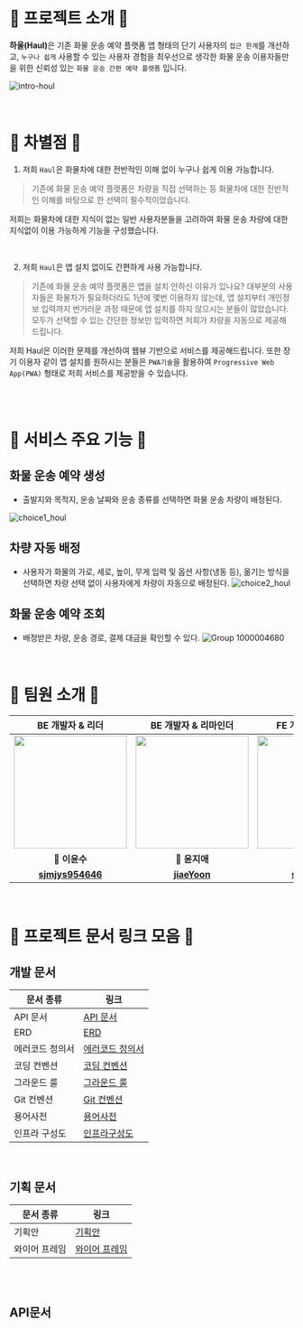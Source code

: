 # 🎉 프로젝트 소개 🎉
<strong>하울(Haul)</strong>은 기존 화물 운송 예약 플랫폼 앱 형태의 단기 사용자의 `접근 한계`를 개선하고, `누구나 쉽게` 사용할 수 있는 사용자 경험을 최우선으로 생각한 화물 운송 이용자들만을 위한 신뢰성 있는 `화물 운송 간편 예약 플랫폼` 입니다.

![intro-houl](https://github.com/softeerbootcamp-3rd/Team4-HansalChai/assets/100525337/2e988a4c-dc89-47b9-8bfe-f014131f6cd3)



<br/>

# 🤔 차별점 🤔

1. 저희 `Haul`은 화물차에 대한 전반적인 이해 없이 누구나 쉽게 이용 가능합니다.
> 기존에 화물 운송 예약 플랫폼은 차량을 직접 선택하는 등 화물차에 대한 전반적인 이해를 바탕으로 한 선택이 필수적이었습니다. 

저희는 화물차에 대한 지식이 없는 일반 사용자분들을 고려하여 화물 운송 차량에 대한 지식없이 이용 가능하게 기능을 구성했습니다.

<br/>

2. 저희 `Haul`은 앱 설치 없이도 간편하게 사용 가능합니다.
> 기존에 화물 운송 예약 플랫폼은 앱을 설치 안하신 이유가 있나요? 대부분의 사용자들은 화물차가 필요하더라도 1년에 몇번 이용하지 않는데, 앱 설치부터 개인정보 입력까지 번거러운 과정 때문에 앱 설치를 하지 않으시는 분들이 많았습니다. 모두가 선택할 수 있는 간단한 정보만 입력하면 저희가 차량을 자동으로 제공해드립니다. 

저희 Haul은 이러한 문제를 개선하여 웹뷰 기반으로 서비스를 제공해드립니다. 또한 장기 이용자 같이 앱 설치를 원하시는 분들은 `PWA기술`을 활용하여 `Progressive Web App(PWA)` 형태로 저희 서비스를 제공받을 수 있습니다. 

<br/><br/>

# 🚛 서비스 주요 기능 🚛
## 화물 운송 예약 생성
  - 출발지와 목적지, 운송 날짜와 운송 종류를 선택하면 화물 운송 차량이 배정된다.

![choice1_houl](https://github.com/softeerbootcamp-3rd/Team4-HansalChai/assets/100525337/de1a0951-d87e-43a4-b117-8b64452fe712)

## 차량 자동 배정
  - 사용자가 화물의 가로, 세로, 높이, 무게 입력 및 옵션 사항(냉동 등), 옮기는 방식을 선택하면 차량 선택 없이 사용자에게 차량이 자동으로 배정된다.
    ![choice2_houl](https://github.com/softeerbootcamp-3rd/Team4-HansalChai/assets/100525337/ea8e448d-48e9-4100-bf50-1d814973e907)

## 화물 운송 예약 조회
  - 배정받은 차량, 운송 경로, 결제 대금을 확인할 수 있다.
![Group 1000004680](https://github.com/softeerbootcamp-3rd/Team4-HansalChai/assets/100525337/78a7afd9-3cad-4cdb-ac68-7e12390b2d6b)



      
  </tr>
</table>


<br/>

# 🤼 팀원 소개 🤼

|<strong> BE 개발자 & 리더 </strong>|<strong> BE 개발자 & 리마인더 </strong>|<strong> FE 개발자 & UX/UI </strong>|<strong> FE 개발자 & 기획 </strong>|
|:----:|:-----:|:----:|:-----:|
|<img src="https://github.com/softeerbootcamp-3rd/Team4-HansalChai/assets/37495809/1d4ed9c6-04f1-41e2-b456-a5819c9ff01a" width="200" height="200"/>|<img src="https://avatars.githubusercontent.com/u/68904755?v=4" width="200" height="200"/>|<img src="https://avatars.githubusercontent.com/u/100525337?v=4" width="200" height="200"/>|<img src="https://github.com/softeerbootcamp-3rd/Team4-HansalChai/assets/37495809/c65d5a73-1dfc-4119-b68c-2fd9912395b3" width="200" height="200"/>|
|<strong> 🦥 이윤수 </strong>|<strong> 🐰 윤지애 </strong>|<strong> 🐻 주시현 </strong>|<strong> 🐼 이진걸 </strong>|
|<strong> [sjmjys954646](https://github.com/sjmjys954646) </strong>|<strong> [jiaeYoon](https://github.com/jiaeYoon) </strong>|<strong> [sean2337](https://github.com/sean2337) </strong>|<strong> [Pransinia](https://github.com/Pransinia) </strong>|

<br/>

# 📃 프로젝트 문서 링크 모음 📃

## 개발 문서

| 문서 종류          | 링크                                                                               |
| ------------------ | ---------------------------------------------------------------------------------- |
| API 문서           | [API 문서](https://github.com/softeerbootcamp-3rd/Team4-HansalChai/wiki/API-%EA%B5%AC%EC%84%B1%EB%8F%84) |
| ERD                | [ERD](https://github.com/softeerbootcamp-3rd/Team4-HansalChai/wiki/ERD) |
| 에러코드 정의서    | [에러코드 정의서](https://github.com/softeerbootcamp-3rd/Team4-HansalChai/wiki/Error-Convention) |
| 코딩 컨벤션        | [코딩 컨벤션](https://github.com/softeerbootcamp-3rd/Team4-HansalChai/wiki/Error-%EC%BB%A8%EB%B2%A4%EC%85%98) |
| 그라운드 룰       | [그라운드 룰](https://github.com/softeerbootcamp-3rd/Team4-HansalChai/wiki/%EA%B7%B8%EB%9D%BC%EC%9A%B4%EB%93%9C-%EB%A3%B0) |
| Git 컨벤션        | [Git 컨벤션](https://github.com/softeerbootcamp-3rd/Team4-HansalChai/wiki/Git-%EC%BB%A8%EB%B2%A4%EC%85%98)        |
| 용어사전         | [용어사전](https://github.com/softeerbootcamp-3rd/Team4-HansalChai/wiki/%EC%9A%A9%EC%96%B4%EC%82%AC%EC%A0%84)  |
| 인프라 구성도   | [인프라구성도](https://github.com/softeerbootcamp-3rd/Team4-HansalChai/wiki/%EC%9D%B8%ED%94%84%EB%9D%BC-%EA%B5%AC%EC%84%B1%EB%8F%84)  |

<br/>

## 기획 문서

| 문서 종류     | 링크                                                                                                                                                                                                                           |
| ------------- | ------------------------------------------------------------------------------------------------------------------------------------------------------------------------------------------------------------------------------ |
| 기획안     | [기획안](https://github.com/softeerbootcamp-3rd/Team4-HansalChai/wiki/%EA%B8%B0%ED%9A%8D%EC%95%88)|
| 와이어 프레임 | [와이어 프레임](https://github.com/softeerbootcamp-3rd/Team4-HansalChai/wiki/%EC%99%80%EC%9D%B4%EC%96%B4-%ED%94%84%EB%A0%88%EC%9E%84) |

<br/><br/>

## API문서




